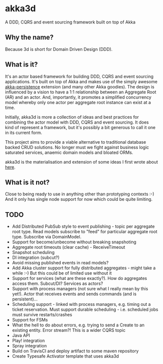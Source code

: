 akka3d
======

A DDD, CQRS and event sourcing framework built on top of Akka

Why the name?
-------------

Because 3d is short for Domain Driven Design (DDD).

What is it?
-----------

It's an actor based framework for building DDD, CQRS and event sourcing applications. It's built on top of Akka and makes use of the simply awesome [akka-persistence](http://doc.akka.io/docs/akka/snapshot/scala/persistence.html) extension (and many other Akka goodies). The design is influenced by a vision to have a 1:1 relationship between an Aggregate Root (AR) and an actor. And, importantly, it promotes a simplified concurrency model whereby only one actor per aggregate root instance can exist at a time. 

Initially, akka3d is more a collection of ideas and best practices for combining the actor model with DDD, CQRS and event sourcing. It does kind of represent a framework, but it's possibly a bit generous to call it one in its current form.

This project aims to provide a viable alternative to traditional database backed CRUD solutions. No longer must we fight against business logic saturated services, anaemic domain models and bloated ORMs.

akka3d is the materialisation and extension of some ideas I first wrote about [here](http://www.dreweaster.com/blog/2013/10/27/Akka-DDD-CQRS-Event-Sourcing-And-Me/).

What is it not?
---------------

Close to being ready to use in anything other than prototyping contexts :-) And it only has single node support for now which could be quite limiting.

TODO
----

* Add Distributed PubSub style to event publishing - topic per aggregate root type. Read models subscribe to "feed" for particular aggregate root type. Subscribe via DomainModel.
* Support for become/unbecome without breaking snapshoting
* Aggregate root timeouts (clear cache) - ReceiveTimeout
* Snapshot scheduling
* DI integration (subcut?)
* Avoid missing published events in read models?
* Add Akka cluster support for fully distributed aggregates - might take a while :-) But this could be of limited use without it
* Support for services (what are these exactly?). How do aggregates access them. Subcut/DI? Services as actors?
* Support with process managers (not sure what I really mean by this yet!). Actor that receives events and sends commands (and is persistent)...
* Scheduling support - linked with process managers, e.g. timing out a ticket reservation. Must support durable scheduling - i.e. scheduled jobs must survive restarts/crashes
* Support for FSMs
* What the hell to do about errors, e.g. trying to send a Create to an existing entity. Error stream?! This is a wider CQRS topic
* Java API
* Play! integration
* Spray integration
* Build on TravisCI and deploy artifact to some maven repository
* Create Typesafe Activator template that uses akka3d
